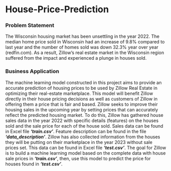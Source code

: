 # House-Price-Prediction

### Problem Statement
The Wisconsin housing market has been unsettling in the year 2022. The median home price sold in Wisconsin had an increase of 9.8% compared to last year and the number of homes sold was down 32.3% year over year (redfin.com). As a result, Zillow’s real estate market in the Wisconsin region suffered from the impact and experienced a plunge in houses sold.

### Business Application
The machine learning model constructed in this project aims to provide an accurate prediction of housing prices to be used by Zillow Real Estate in optimizing their real-estate marketplace. This model will benefit Zillow directly in their house pricing decisions as well as customers of Zillow in offering them a price that is fair and based. Zillow seeks to improve their housing sales in the upcoming year by setting prices that can accurately reflect the predicted housing market. To do this, Zillow has gathered house sales data in the year 2022 with specific details (features) on the houses sold and the sale price for each of the house sold. Sales data can be found in Excel file ***‘train.csv’***. Feature description can be found in the file ***‘data_description’***. Zillow has also collected information from the houses they will be putting on their marketplace in the year 2023 without sale prices set. This data can be found in Excel file ***‘test.csv’***. The goal for Zillow is to build a machine learning model based on the complete data with house sale prices in ***‘train.csv’***, then, use this model to predict the price for houses found in ***‘test.csv’***.
